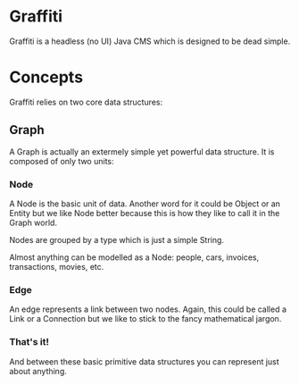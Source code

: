 # Graffiti

Graffiti is a headless (no UI) Java CMS which is designed to be dead simple. 

# Concepts

Graffiti relies on two core data structures: 

## Graph

A Graph is actually an extermely simple yet powerful data structure. It is composed of only two units:

### Node

A Node is the basic unit of data. Another word for it could be Object or an Entity but we like Node better because this is how they like to call it in the Graph world.

Nodes are grouped by a type which is just a simple String.

Almost anything can be modelled as a Node: people, cars, invoices, transactions, movies, etc.  

### Edge

An edge represents a link between two nodes. Again, this could be called a Link or a Connection but we like to stick to the fancy mathematical jargon.

### That's it!

And between these basic primitive data structures you can represent just about anything.
